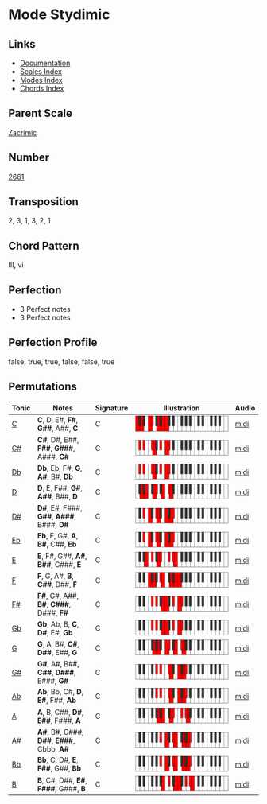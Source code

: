 # Mode Stydimic

## Links

- [Documentation](README.md)
- [Scales Index](Scales.md)
- [Modes Index](Modes.md)
- [Chords Index](Chords.md)

## Parent Scale

[Zacrimic](ScaleZacrimic.md)

## Number

[2661](https://ianring.com/musictheory/scales/2661)

## Transposition

2, 3, 1, 3, 2, 1

## Chord Pattern

III, vi

## Perfection

- 3 Perfect notes
- 3 Perfect notes

## Perfection Profile

false, true, true, false, false, true

## Permutations

| Tonic | Notes | Signature | Illustration | Audio |
|-------|-------|-----------|--------------|-------|
| [C](ModeCNaturalStydimic.md) | **C**, D, E#, **F#**, **G##**, A##, **C** | C | ![CNaturalStydimic](ModeCNaturalStydimic.png) | [midi](https://github.com/edipermadi/music/blob/main/docs/ModeCNaturalStydimic.mid?raw=true) |
| [C#](ModeCSharpStydimic.md) | **C#**, D#, E##, **F##**, **G###**, A###, **C#** | C | ![CSharpStydimic](ModeCSharpStydimic.png) | [midi](https://github.com/edipermadi/music/blob/main/docs/ModeCSharpStydimic.mid?raw=true) |
| [Db](ModeDFlatStydimic.md) | **Db**, Eb, F#, **G**, **A#**, B#, **Db** | C | ![DFlatStydimic](ModeDFlatStydimic.png) | [midi](https://github.com/edipermadi/music/blob/main/docs/ModeDFlatStydimic.mid?raw=true) |
| [D](ModeDNaturalStydimic.md) | **D**, E, F##, **G#**, **A##**, B##, **D** | C | ![DNaturalStydimic](ModeDNaturalStydimic.png) | [midi](https://github.com/edipermadi/music/blob/main/docs/ModeDNaturalStydimic.mid?raw=true) |
| [D#](ModeDSharpStydimic.md) | **D#**, E#, F###, **G##**, **A###**, B###, **D#** | C | ![DSharpStydimic](ModeDSharpStydimic.png) | [midi](https://github.com/edipermadi/music/blob/main/docs/ModeDSharpStydimic.mid?raw=true) |
| [Eb](ModeEFlatStydimic.md) | **Eb**, F, G#, **A**, **B#**, C##, **Eb** | C | ![EFlatStydimic](ModeEFlatStydimic.png) | [midi](https://github.com/edipermadi/music/blob/main/docs/ModeEFlatStydimic.mid?raw=true) |
| [E](ModeENaturalStydimic.md) | **E**, F#, G##, **A#**, **B##**, C###, **E** | C | ![ENaturalStydimic](ModeENaturalStydimic.png) | [midi](https://github.com/edipermadi/music/blob/main/docs/ModeENaturalStydimic.mid?raw=true) |
| [F](ModeFNaturalStydimic.md) | **F**, G, A#, **B**, **C##**, D##, **F** | C | ![FNaturalStydimic](ModeFNaturalStydimic.png) | [midi](https://github.com/edipermadi/music/blob/main/docs/ModeFNaturalStydimic.mid?raw=true) |
| [F#](ModeFSharpStydimic.md) | **F#**, G#, A##, **B#**, **C###**, D###, **F#** | C | ![FSharpStydimic](ModeFSharpStydimic.png) | [midi](https://github.com/edipermadi/music/blob/main/docs/ModeFSharpStydimic.mid?raw=true) |
| [Gb](ModeGFlatStydimic.md) | **Gb**, Ab, B, **C**, **D#**, E#, **Gb** | C | ![GFlatStydimic](ModeGFlatStydimic.png) | [midi](https://github.com/edipermadi/music/blob/main/docs/ModeGFlatStydimic.mid?raw=true) |
| [G](ModeGNaturalStydimic.md) | **G**, A, B#, **C#**, **D##**, E##, **G** | C | ![GNaturalStydimic](ModeGNaturalStydimic.png) | [midi](https://github.com/edipermadi/music/blob/main/docs/ModeGNaturalStydimic.mid?raw=true) |
| [G#](ModeGSharpStydimic.md) | **G#**, A#, B##, **C##**, **D###**, E###, **G#** | C | ![GSharpStydimic](ModeGSharpStydimic.png) | [midi](https://github.com/edipermadi/music/blob/main/docs/ModeGSharpStydimic.mid?raw=true) |
| [Ab](ModeAFlatStydimic.md) | **Ab**, Bb, C#, **D**, **E#**, F##, **Ab** | C | ![AFlatStydimic](ModeAFlatStydimic.png) | [midi](https://github.com/edipermadi/music/blob/main/docs/ModeAFlatStydimic.mid?raw=true) |
| [A](ModeANaturalStydimic.md) | **A**, B, C##, **D#**, **E##**, F###, **A** | C | ![ANaturalStydimic](ModeANaturalStydimic.png) | [midi](https://github.com/edipermadi/music/blob/main/docs/ModeANaturalStydimic.mid?raw=true) |
| [A#](ModeASharpStydimic.md) | **A#**, B#, C###, **D##**, **E###**, Cbbb, **A#** | C | ![ASharpStydimic](ModeASharpStydimic.png) | [midi](https://github.com/edipermadi/music/blob/main/docs/ModeASharpStydimic.mid?raw=true) |
| [Bb](ModeBFlatStydimic.md) | **Bb**, C, D#, **E**, **F##**, G##, **Bb** | C | ![BFlatStydimic](ModeBFlatStydimic.png) | [midi](https://github.com/edipermadi/music/blob/main/docs/ModeBFlatStydimic.mid?raw=true) |
| [B](ModeBNaturalStydimic.md) | **B**, C#, D##, **E#**, **F###**, G###, **B** | C | ![BNaturalStydimic](ModeBNaturalStydimic.png) | [midi](https://github.com/edipermadi/music/blob/main/docs/ModeBNaturalStydimic.mid?raw=true) |
